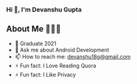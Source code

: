 ### Hi 👋, I'm Devanshu Gupta

<!--<h1 align="center">Hi 👋, I'm Devanshu Gupta</h1> -->
<!-- <h3 align="center">A Young Passionate Fresher Looking For Jobs Delhi,India</h3> -->
<!-- <h4 align="center">My porfolio website : <a href="https://.github.io/">.github.io</a></h4> -->
<!--# Passionate Android Developer -->

## About Me 🤷🏻‍♂️

- 📱 Graduate 2021
- 💬 Ask me about Android Development
- 📫 How to reach me: devanshu18g@gmail.com 
- ⚡ Fun fact: I Love Reading Quora
- ⚡ Fun fact: I Like Privacy
<!-- <table>
<tr>
  <td><img align="left" src="https://github-readme-stats.vercel.app/api/top-langs?username=mithoo18&show_icons=true&locale=en&layout=compact&include_all_commits=true&theme=material-palenight" alt="Devanshu-Gupta" /></td>

<td><img align="right" src="https://github-readme-stats.vercel.app/api?username=mithoo18&show_icons=true&locale=en&include_all_commits=true&theme=material-palenight" alt="Devanshu-Gupta" /></td>
</tr>
</table> -->
